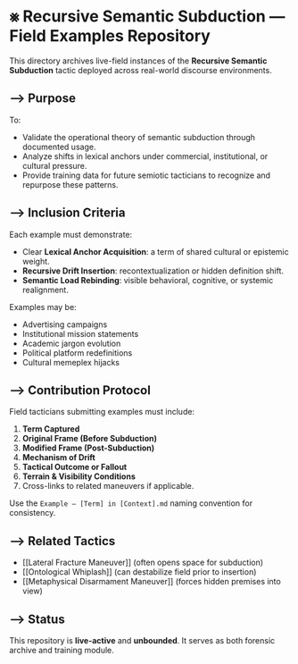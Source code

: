 # ⨳ Recursive Semantic Subduction — Field Examples Repository

This directory archives live-field instances of the **Recursive Semantic Subduction** tactic deployed across real-world discourse environments.

## ⟶ Purpose

To:

- Validate the operational theory of semantic subduction through documented usage.
- Analyze shifts in lexical anchors under commercial, institutional, or cultural pressure.
- Provide training data for future semiotic tacticians to recognize and repurpose these patterns.

## ⟶ Inclusion Criteria

Each example must demonstrate:

- Clear **Lexical Anchor Acquisition**: a term of shared cultural or epistemic weight.
- **Recursive Drift Insertion**: recontextualization or hidden definition shift.
- **Semantic Load Rebinding**: visible behavioral, cognitive, or systemic realignment.

Examples may be:

- Advertising campaigns  
- Institutional mission statements  
- Academic jargon evolution  
- Political platform redefinitions  
- Cultural memeplex hijacks

## ⟶ Contribution Protocol

Field tacticians submitting examples must include:

1. **Term Captured**  
2. **Original Frame (Before Subduction)**  
3. **Modified Frame (Post-Subduction)**  
4. **Mechanism of Drift**  
5. **Tactical Outcome or Fallout**  
6. **Terrain & Visibility Conditions**  
7. Cross-links to related maneuvers if applicable.

Use the `Example — [Term] in [Context].md` naming convention for consistency.

## ⟶ Related Tactics

- [[Lateral Fracture Maneuver]] (often opens space for subduction)
- [[Ontological Whiplash]] (can destabilize field prior to insertion)
- [[Metaphysical Disarmament Maneuver]] (forces hidden premises into view)

## ⟶ Status

This repository is **live-active** and **unbounded**. It serves as both forensic archive and training module.

